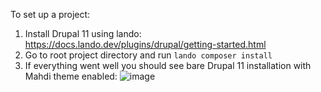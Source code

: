 To set up a project:
1. Install Drupal 11 using lando: https://docs.lando.dev/plugins/drupal/getting-started.html
2. Go to root project directory and run `lando composer install`
3. If everything went well you should see bare Drupal 11 installation with Mahdi theme enabled:
![image](https://github.com/user-attachments/assets/b6cbacad-d81e-43a0-95ca-fc8e21bf6254)


